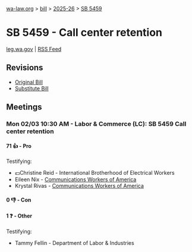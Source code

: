 [wa-law.org](/) > [bill](/bill/) > [2025-26](/bill/2025-26/) > [SB 5459](/bill/2025-26/sb/5459/)

# SB 5459 - Call center retention
[leg.wa.gov](https://app.leg.wa.gov/billsummary?BillNumber=5459&Year=2025&Initiative=false) | [RSS Feed](./rss.xml)

## Revisions
* [Original Bill](1/)
* [Substitute Bill](S/)

## Meetings
### Mon 02/03 10:30 AM - Labor & Commerce (LC): SB 5459 Call center retention
#### 71 👍 - Pro
Testifying:
* 💵Christine Reid - International Brotherhood of Electrical Workers
* Eileen Nix - [Communications Workers of America](/org/communications_workers_of_america/)
* Krystal Rivas - [Communications Workers of America](/org/communications_workers_of_america/)

#### 0 👎 - Con

#### 1 ❓ - Other
Testifying:
* Tammy Fellin - Department of Labor & Industries
